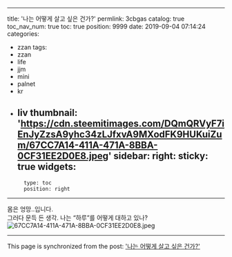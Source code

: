 
---
title: '나는 어떻게 살고 싶은 건가?'
permlink: 3cbgas
catalog: true
toc_nav_num: true
toc: true
position: 9999
date: 2019-09-04 07:14:24
categories:
- zzan
tags:
- zzan
- life
- jjm
- mini
- palnet
- kr
- liv
thumbnail: 'https://cdn.steemitimages.com/DQmQRVyF7iEnJyZzsA9yhc34zLJfxvA9MXodFK9HUKuiZum/67CC7A14-411A-471A-8BBA-0CF31EE2D0E8.jpeg'
sidebar:
    right:
        sticky: true
widgets:
    -
        type: toc
        position: right
---


몸은 엉망..입니다.  
그러다 문득 든 생각. 
나는 “하루”를 어떻게 대하고 있나?
![67CC7A14-411A-471A-8BBA-0CF31EE2D0E8.jpeg](https://cdn.steemitimages.com/DQmQRVyF7iEnJyZzsA9yhc34zLJfxvA9MXodFK9HUKuiZum/67CC7A14-411A-471A-8BBA-0CF31EE2D0E8.jpeg)

- - -

This page is synchronized from the post: ['나는 어떻게 살고 싶은 건가?'](https://steemit.com/@kingbit/3cbgas)
